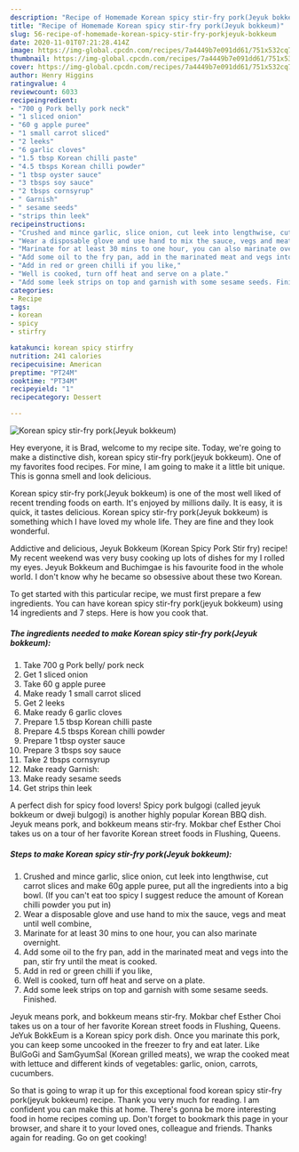 ```yaml
---
description: "Recipe of Homemade Korean spicy stir-fry pork(Jeyuk bokkeum)"
title: "Recipe of Homemade Korean spicy stir-fry pork(Jeyuk bokkeum)"
slug: 56-recipe-of-homemade-korean-spicy-stir-fry-porkjeyuk-bokkeum
date: 2020-11-01T07:21:28.414Z
image: https://img-global.cpcdn.com/recipes/7a4449b7e091dd61/751x532cq70/korean-spicy-stir-fry-porkjeyuk-bokkeum-recipe-main-photo.jpg
thumbnail: https://img-global.cpcdn.com/recipes/7a4449b7e091dd61/751x532cq70/korean-spicy-stir-fry-porkjeyuk-bokkeum-recipe-main-photo.jpg
cover: https://img-global.cpcdn.com/recipes/7a4449b7e091dd61/751x532cq70/korean-spicy-stir-fry-porkjeyuk-bokkeum-recipe-main-photo.jpg
author: Henry Higgins
ratingvalue: 4
reviewcount: 6033
recipeingredient:
- "700 g Pork belly pork neck"
- "1 sliced onion"
- "60 g apple puree"
- "1 small carrot sliced"
- "2 leeks"
- "6 garlic cloves"
- "1.5 tbsp Korean chilli paste"
- "4.5 tbsps Korean chilli powder"
- "1 tbsp oyster sauce"
- "3 tbsps soy sauce"
- "2 tbsps cornsyrup"
- " Garnish"
- " sesame seeds"
- "strips thin leek"
recipeinstructions:
- "Crushed and mince garlic, slice onion, cut leek into lengthwise, cut carrot slices and make 60g apple puree, put all the ingredients into a big bowl. (If you can&#39;t eat too spicy I suggest reduce the amount of Korean chilli powder you put in)"
- "Wear a disposable glove and use hand to mix the sauce, vegs and meat until well combine,"
- "Marinate for at least 30 mins to one hour, you can also marinate overnight."
- "Add some oil to the fry pan, add in the marinated meat and vegs into the pan, stir fry until the meat is cooked."
- "Add in red or green chilli if you like,"
- "Well is cooked, turn off heat and serve on a plate."
- "Add some leek strips on top and garnish with some sesame seeds. Finished."
categories:
- Recipe
tags:
- korean
- spicy
- stirfry

katakunci: korean spicy stirfry 
nutrition: 241 calories
recipecuisine: American
preptime: "PT24M"
cooktime: "PT34M"
recipeyield: "1"
recipecategory: Dessert

---
```



![Korean spicy stir-fry pork(Jeyuk bokkeum)](https://img-global.cpcdn.com/recipes/7a4449b7e091dd61/751x532cq70/korean-spicy-stir-fry-porkjeyuk-bokkeum-recipe-main-photo.jpg)

Hey everyone, it is Brad, welcome to my recipe site. Today, we're going to make a distinctive dish, korean spicy stir-fry pork(jeyuk bokkeum). One of my favorites food recipes. For mine, I am going to make it a little bit unique. This is gonna smell and look delicious.

Korean spicy stir-fry pork(Jeyuk bokkeum) is one of the most well liked of recent trending foods on earth. It's enjoyed by millions daily. It is easy, it is quick, it tastes delicious. Korean spicy stir-fry pork(Jeyuk bokkeum) is something which I have loved my whole life. They are fine and they look wonderful.

Addictive and delicious, Jeyuk Bokkeum (Korean Spicy Pork Stir fry) recipe! My recent weekend was very busy cooking up lots of dishes for my I rolled my eyes. Jeyuk Bokkeum and Buchimgae is his favourite food in the whole world. I don&#39;t know why he became so obsessive about these two Korean.


To get started with this particular recipe, we must first prepare a few ingredients. You can have korean spicy stir-fry pork(jeyuk bokkeum) using 14 ingredients and 7 steps. Here is how you cook that.

<!--inarticleads1-->

##### The ingredients needed to make Korean spicy stir-fry pork(Jeyuk bokkeum):

1. Take 700 g Pork belly/ pork neck
1. Get 1 sliced onion
1. Take 60 g apple puree
1. Make ready 1 small carrot sliced
1. Get 2 leeks
1. Make ready 6 garlic cloves
1. Prepare 1.5 tbsp Korean chilli paste
1. Prepare 4.5 tbsps Korean chilli powder
1. Prepare 1 tbsp oyster sauce
1. Prepare 3 tbsps soy sauce
1. Take 2 tbsps cornsyrup
1. Make ready  Garnish:
1. Make ready  sesame seeds
1. Get strips thin leek


A perfect dish for spicy food lovers! Spicy pork bulgogi (called jeyuk bokkeum or dweji bulgogi) is another highly popular Korean BBQ dish. Jeyuk means pork, and bokkeum means stir-fry. Mokbar chef Esther Choi takes us on a tour of her favorite Korean street foods in Flushing, Queens. 

<!--inarticleads2-->

##### Steps to make Korean spicy stir-fry pork(Jeyuk bokkeum):

1. Crushed and mince garlic, slice onion, cut leek into lengthwise, cut carrot slices and make 60g apple puree, put all the ingredients into a big bowl. (If you can&#39;t eat too spicy I suggest reduce the amount of Korean chilli powder you put in)
1. Wear a disposable glove and use hand to mix the sauce, vegs and meat until well combine,
1. Marinate for at least 30 mins to one hour, you can also marinate overnight.
1. Add some oil to the fry pan, add in the marinated meat and vegs into the pan, stir fry until the meat is cooked.
1. Add in red or green chilli if you like,
1. Well is cooked, turn off heat and serve on a plate.
1. Add some leek strips on top and garnish with some sesame seeds. Finished.


Jeyuk means pork, and bokkeum means stir-fry. Mokbar chef Esther Choi takes us on a tour of her favorite Korean street foods in Flushing, Queens. JeYuk BokkEum is a Korean spicy pork dish. Once you marinate this pork, you can keep some uncooked in the freezer to fry and eat later. Like BulGoGi and SamGyumSal (Korean grilled meats), we wrap the cooked meat with lettuce and different kinds of vegetables: garlic, onion, carrots, cucumbers. 

So that is going to wrap it up for this exceptional food korean spicy stir-fry pork(jeyuk bokkeum) recipe. Thank you very much for reading. I am confident you can make this at home. There's gonna be more interesting food in home recipes coming up. Don't forget to bookmark this page in your browser, and share it to your loved ones, colleague and friends. Thanks again for reading. Go on get cooking!
